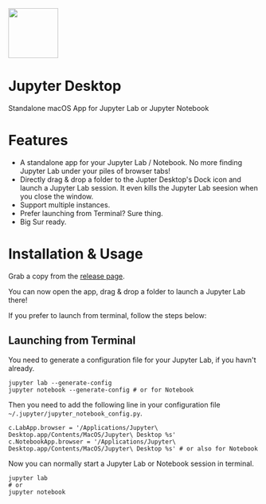 <img src="https://i.loli.net/2020/11/18/LDdrkAqs4JmwjGu.png" width="100">

# Jupyter Desktop
Standalone macOS App for Jupyter Lab or Jupyter Notebook

# Features

 - A standalone app for your Jupyter Lab / Notebook. No more finding Jupyter Lab under your piles of browser tabs!
 - Directly drag & drop a folder to the Jupter Desktop's Dock icon and launch a Jupyter Lab session. It even kills the Jupyter Lab seesion when you close the window.
 - Support multiple instances.
 - Prefer launching from Terminal? Sure thing.
 - Big Sur ready.

# Installation & Usage

Grab a copy from the [release page](https://github.com/alanzchen/jupyter-desktop/releases/).

You can now open the app, drag & drop a folder to launch a Jupyter Lab there!

If you prefer to launch from terminal, follow the steps below:

## Launching from Terminal

You need to generate a configuration file for your Jupyter Lab, if you havn't already.

```
jupyter lab --generate-config
jupyter notebook --generate-config # or for Notebook
```

Then you need to add the following line in your configuration file `~/.jupyter/jupyter_notebook_config.py`.

```
c.LabApp.browser = '/Applications/Jupyter\ Desktop.app/Contents/MacOS/Jupyter\ Desktop %s'
c.NotebookApp.browser = '/Applications/Jupyter\ Desktop.app/Contents/MacOS/Jupyter\ Desktop %s' # or also for Notebook
```

Now you can normally start a Jupyter Lab or Notebook session in terminal.

```
jupyter lab
# or
jupyter notebook
```
